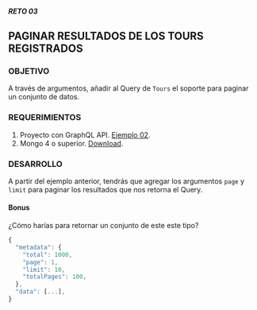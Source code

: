 ##### RETO 03
## PAGINAR RESULTADOS DE LOS TOURS REGISTRADOS

### OBJETIVO
A través de argumentos, añadir al Query de `Tours` el soporte para paginar un conjunto de datos.

### REQUERIMIENTOS
1. Proyecto con GraphQL API. [Ejemplo 02](../Ejemplo-02).
2. Mongo 4 o superior. [Download](https://www.mongodb.com/download-center/community).

### DESARROLLO
A partir del ejemplo anterior, tendrás que agregar los argumentos `page` y `limit` para paginar los resultados que nos retorna el Query.

#### Bonus
¿Cómo harías para retornar un conjunto de este este tipo?
```js
{
  "metadata": {
    "total": 1000,
    "page": 1,
    "limit": 10,
    "totalPages": 100,
  },
  "data": [...],
}
```